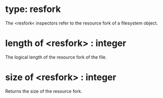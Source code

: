 # type: resfork

The &lt;resfork&lt; inspectors refer to the resource fork of a filesystem object.

# length of &lt;resfork&gt; : integer

The logical length of the resource fork of the file.

# size of &lt;resfork&gt; : integer

Returns the size of the resource fork.

